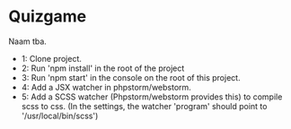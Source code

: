 # Quizgame
Naam tba.

* 1: Clone project.
* 2: Run 'npm install' in the root of the project
* 3: Run 'npm start' in the console on the root of this project.
* 4: Add a JSX watcher in phpstorm/webstorm.
* 5: Add a SCSS watcher (Phpstorm/webstorm provides this) to compile scss to css. (In the settings, the watcher 'program' should point to '/usr/local/bin/scss')